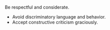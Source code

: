  Be respectful and considerate.
- Avoid discriminatory language and behavior.
- Accept constructive criticism graciously.
